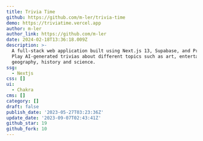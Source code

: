 ```yaml
---
title: Trivia Time
github: https://github.com/m-ler/trivia-time
demo: https://triviatime.vercel.app
author: m-ler
author_link: https://github.com/m-ler
date: 2024-02-18T13:36:18.009Z
description: >-
  A full-stack web application built using Next.js 13, Supabase, and Prisma.
  Play AI-generated trivias about different topics such as art, entertainment,
  geography, history and science.
ssg:
  - Nextjs
css: []
ui:
  - Chakra
cms: []
category: []
draft: false
publish_date: '2023-05-27T03:23:36Z'
update_date: '2023-09-07T02:43:41Z'
github_star: 19
github_fork: 10
---
```

